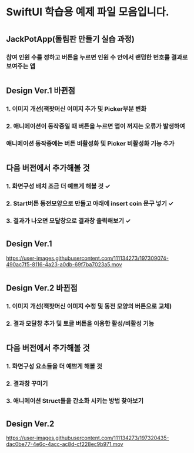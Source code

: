 # SwiftUI 학습용 예제 파일 모음입니다.
#
## JackPotApp(돌림판 만들기 실습 과정)
### 참여 인원 수를 정하고 버튼을 누르면 인원 수 안에서 랜덤한 번호를 결과로 보여주는 앱
#
## Design Ver.1 바뀐점
### 1. 이미지 개선(잭팟머신 이미지 추가 및 Picker부분 변화
### 2. 애니메이션이 동작중일 때 버튼을 누르면 앱이 꺼지는 오류가 발생하여 
###    애니메이션 동작중에는 버튼 비활성화 및 Picker 비활성화 기능 추가
#
## 다음 버전에서 추가해볼 것
### 1. 화면구성 배치 조금 더 예쁘게 해볼 것 ✓
### 2. Start버튼 동전모양으로 만들고 아래에 insert coin 문구 넣기 ✓
### 3. 결과가 나오면 모달창으로 결과창 출력해보기 ✓
#
## Design Ver.1
https://user-images.githubusercontent.com/111134273/197309074-490ac7f5-8116-4a23-a0db-69f7ba7023a5.mov

#
## Design Ver.2 바뀐점
### 1. 이미지 개선(잭팟머신 이미지 수정 및 동전 모양의 버튼으로 교체)
### 2. 결과 모달창 추가 및 토글 버튼을 이용한 활성/비활성 기능
#
## 다음 버전에서 추가해볼 것
### 1. 화면구성 요소들을 더 예쁘게 해볼 것
### 2. 결과창 꾸미기
### 3. 애니메이션 Struct들을 간소화 시키는 방법 찾아보기
#
## Design Ver.2
https://user-images.githubusercontent.com/111134273/197320435-dac0be77-4e6c-4acc-ac8d-cf228ec9b971.mov
